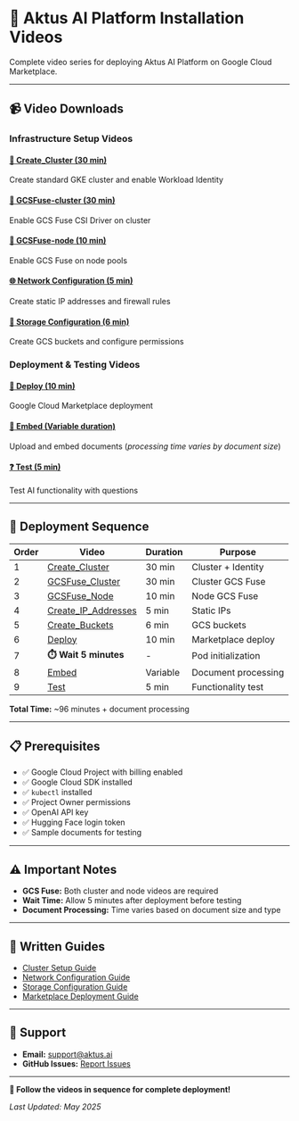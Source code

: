 # 🎥 Aktus AI Platform Installation Videos

Complete video series for deploying Aktus AI Platform on Google Cloud Marketplace.

---

## 📹 Video Downloads

### Infrastructure Setup Videos

#### [🔧 Create_Cluster (30 min)](https://drive.google.com/file/d/1jN72wLWiD_R-nyb-ry0W6oLpD9LY16Rv/view?usp=sharing)
Create standard GKE cluster and enable Workload Identity

#### [📁 GCSFuse-cluster (30 min)](https://drive.google.com/file/d/19wrUxLJXTvxQqUjrmbE3bfO3EHhNuvZh/view?usp=sharing)
Enable GCS Fuse CSI Driver on cluster

#### [📁 GCSFuse-node (10 min)](https://drive.google.com/file/d/1z2T3Al1JHzTSJB_VwrAz7C1XL636UfQw/view?usp=sharing)
Enable GCS Fuse on node pools

#### [🌐 Network Configuration (5 min)](https://drive.google.com/file/d/1p-TYGfNnmxeVhxobTVmoXr5i7H9w-OZP/view?usp=sharing)
Create static IP addresses and firewall rules

#### [💾 Storage Configuration (6 min)](https://drive.google.com/file/d/194XKRYR4rNB7rdlhfhMxtLPWRdEgJKd1/view?usp=sharing)
Create GCS buckets and configure permissions

### Deployment & Testing Videos

#### [🚀 Deploy (10 min)](https://drive.google.com/file/d/1Hz256McmAUep-yTbBIa0vW2W_aRTCxUK/view?usp=sharing)
Google Cloud Marketplace deployment

#### [📄 Embed (Variable duration)](https://drive.google.com/file/d/1_rlsF6Sequa8Mcf3NKY0yoXKZWTXZ8-o/view?usp=sharing)
Upload and embed documents (*processing time varies by document size*)

#### [❓ Test (5 min)](https://drive.google.com/file/d/1Vg5s7XBMkC2RF_xlPcRpUUaxW-G7F8em/view?usp=sharing)
Test AI functionality with questions

---

## 🎯 Deployment Sequence

| Order | Video | Duration | Purpose |
|-------|-------|----------|---------|
| 1 | [Create_Cluster](https://drive.google.com/file/d/1jN72wLWiD_R-nyb-ry0W6oLpD9LY16Rv/view?usp=sharing) | 30 min | Cluster + Identity |
| 2 | [GCSFuse_Cluster](https://drive.google.com/file/d/19wrUxLJXTvxQqUjrmbE3bfO3EHhNuvZh/view?usp=sharing) | 30 min | Cluster GCS Fuse |
| 3 | [GCSFuse_Node](https://drive.google.com/file/d/1z2T3Al1JHzTSJB_VwrAz7C1XL636UfQw/view?usp=sharing) | 10 min | Node GCS Fuse |
| 4 | [Create_IP_Addresses](https://drive.google.com/file/d/1p-TYGfNnmxeVhxobTVmoXr5i7H9w-OZP/view?usp=sharing) | 5 min | Static IPs |
| 5 | [Create_Buckets](https://drive.google.com/file/d/194XKRYR4rNB7rdlhfhMxtLPWRdEgJKd1/view?usp=sharing) | 6 min | GCS buckets |
| 6 | [Deploy](https://drive.google.com/file/d/1Hz256McmAUep-yTbBIa0vW2W_aRTCxUK/view?usp=sharing) | 10 min | Marketplace deploy |
| 7 | **⏱️ Wait 5 minutes** | - | Pod initialization |
| 8 | [Embed](https://drive.google.com/file/d/1_rlsF6Sequa8Mcf3NKY0yoXKZWTXZ8-o/view?usp=sharing) | Variable | Document processing |
| 9 | [Test](https://drive.google.com/file/d/1Vg5s7XBMkC2RF_xlPcRpUUaxW-G7F8em/view?usp=sharing) | 5 min | Functionality test |

**Total Time:** ~96 minutes + document processing

---

## 📋 Prerequisites

- ✅ Google Cloud Project with billing enabled
- ✅ Google Cloud SDK installed
- ✅ `kubectl` installed
- ✅ Project Owner permissions
- ✅ OpenAI API key
- ✅ Hugging Face login token
- ✅ Sample documents for testing

---

## ⚠️ Important Notes

- **GCS Fuse:** Both cluster and node videos are required
- **Wait Time:** Allow 5 minutes after deployment before testing
- **Document Processing:** Time varies based on document size and type

---

## 📖 Written Guides

- [Cluster Setup Guide](cluster-setup.md)
- [Network Configuration Guide](network-configuration.md)
- [Storage Configuration Guide](storage-configuration.md)
- [Marketplace Deployment Guide](marketplace-deployment.md)

---

## 💬 Support

- **Email:** [support@aktus.ai](mailto:support@aktus.ai)
- **GitHub Issues:** [Report Issues](https://github.com/aktus-ai/aktus-platform-gcp-marketplace/issues)

---

**🎥 Follow the videos in sequence for complete deployment!**

*Last Updated: May 2025*